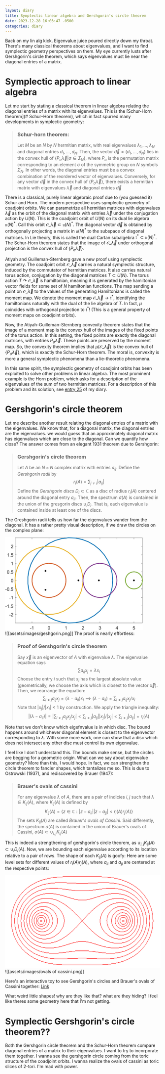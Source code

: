 ```yaml
---
layout: diary
title: Symplectic linear algebra and Gershgorin's circle theorem
date: 2023-12-28 16:03:47 -0500
categories: diary
---
```

Back on my lin alg kick. Eigenvalue juice poured directly down my throat. There's many classical theorems about eigenvalues, and I want to find symplectic geometry perspectives on them. My eye currently lusts after Gershgorin's circle theorem, which says eigenvalues must lie near the diagonal entries of a matrix. 
# Symplectic approach to linear algebra

Let me start by stating a classical theorem in linear algebra relating the diagonal entries of a matrix with its eigenvalues. This is the [Schur-Horn theorem](# Schur–Horn theorem),  which in fact spurred many developments in symplectic geometry: 

>  ### Schur-horn theorem:
> Let $M$ be an $N$ by $N$ hermitian matrix, with real eigenvalues $\lambda_1,\dots,\lambda_N$ and diagonal entries $d_1,\dots,d_N$. Then, the vector $\vec{d} = (d_1,\dots,d_N)$ lies in the convex hull of $\{P_\sigma \vec{\lambda} | \sigma \in \Sigma_N\}$, where $P_\sigma$ is the permutation matrix corresponding to an element $\sigma$  of the symmetric group on $N$ symbols $\Sigma_N$. In other words, the diagonal entries must be a convex combination of the reordered vector of eigenvalues. Conversely, for any vector $\vec{d}$ in the convex hull of $\{P_\sigma \vec{\lambda}\}$, there exists a hermitian matrix with eigenvalues $\vec{\lambda}$ and diagonal entries $\vec{d}$

There is a classical, purely linear algebraic proof due to (you guessed it) Schur and Horn. The modern perspective uses symplectic geometry of coadjoint orbits. We can parametrize all hermitian matrices with eigenvalues $\vec \lambda$ as the orbit of the diagonal matrix with entries $\vec{\lambda}$ under the conjugation action by $U(N)$. This is the coadjoint orbit of $U(N)$ on its dual lie algebra $\mathfrak{u}(N)^\ast$. Call this orbit $\mathcal{O}\_{\vec{\lambda}} \subset \mathfrak{u} (N)^\ast$. The diagonal vector $\vec{d}$ is obtained by orthogonally projecting a matrix in  $\mathfrak{u}(N)^\ast$ to the subspace of diagonal matrices. In Lie theory, this is called the dual Cartan subalgebra $\mathfrak{t}^\ast \subset \mathfrak{u}(N)^\ast$. The Schur-Horn theorem states that the image of $\mathcal{O}\_{\vec \lambda}$ under orthogonal projection is the convex hull of $\{P_\sigma \vec \lambda\}$. 

Atiyah and Guilleman-Sternberg gave a new proof using symplectic geometry. The coadjoint orbit $\mathcal{O}\_{\vec \lambda}$ carries a natural symplectic structure, induced by the commutator of hermitian matrices. It also carries natural torus action, conjugation by the diagonal matrices $T \subset U(N)$. The torus action $T \curvearrowright \mathcal{O}\_{\vec \lambda}$ is hamiltonian, meaning it is generated by the hamiltonian vector fields for some set of $N$ hamiltonian functions. The map sending a point on $\mathcal{O}\_{\vec \lambda}$ to the values of the generating Hamiltonians is called the moment map. We denote the moment map $\mathcal{O}\_{\vec \lambda} \to \mathfrak{t}^\ast$, identifying the hamiltonians naturally with the dual of the lie algebra of $T$. In fact, $\mu$ coincides with orthogonal projection to $\mathfrak{t}^*$! (This is a general property of moment maps on coadjoint orbits).

Now, the Atiyah-Guilleman-Sternberg convexity theorem states that the image of a moment map is the convex hull of the images of the fixed points of the torus action. In this setting, the fixed points are exactly the diagonal matrices, with entries $P_\sigma \vec \lambda$. These points are preserved by the moment map. So, the convexity theorem implies that $\mu(\mathcal{O}\_{\vec \lambda})$ is the convex hull of $\{P_\sigma \vec \lambda\}$, which is exactly the Schur-Horn theorem. The moral is, convexity is more a general symplectic phenomena than a lie-theoretic phenomena. 

In this same spirit, the symplectic geometry of coadjoint orbits has been exploited to solve other problems in linear algebra. The most prominent example is the Horn problem, which asks for a description of the eigenvalues of the sum of two hermitian matrices. For a description of this problem and its solution, see [entry 25](/diary/25) of my diary. 

# Gershgorin's circle theorem

Let me describe another result relating the diagonal entries of a matrix with the eigenvalues. We know that, for a diagonal matrix, the diagonal entries are the eigenvalues. we would guess that an approximately diagonal matrix has eigenvalues which are close to the diagonal. Can we quantify how close? The answer comes from an elegant 1931 theorem due to Gershgorin:

> ### Gershgorin's circle theorem
> Let $A$ be an $N\times N$ complex matrix with entries $a_{ij}$. Define the *Gershgorin radii* by $$r_i(A) = \sum_{j\neq i}|a_{ij}|$$Define the *Gershgorin discs* $D_i \subset \mathbb{C}$ as a disc of radius $r_i(A)$ centered around the diagonal entry $a_{ii}$. Then, the spectrum $\sigma(A)$ is contained in the union of the gresgorin discs $\cup_{i} D_i$. That is, each eigenvalue is contained inside at least one of the discs.

The Greshgorin radii tells us how far the eigenvalues wander from the diagonal. It has a rather pretty visual description, if we draw the circles on the complex plane:
<div class="text-center">
<img src="/assets/images/geshgorin.png" alt="Geshgorin circles" height="300" >
</div>![[assets/images/geshgorin.png]] 
The proof is nearly effortless:  

> ### Proof of Gershgorin's circle theorem
> Say $\vec{x}$ is an eigenvector of $A$ with eigenvalue $\lambda$. The eigenvalue equation says 
> $$\sum a_{ij} x_j = \lambda x_i$$ Choose the entry $i$ such that $x_i$ has the largest absolute value (geometrically, we choose the axis which is closest to the vector $\vec{x}$). Then, we rearrange the equation: $$\sum_{i \neq j} a_{ij} x_j = (\lambda-a_{ii}) x_i \implies (\lambda-a_{ii})=  \sum_{i \neq j} a_{ij} x_j /x_i$$Note that $|x_j|/|x_i|<1$ by construction. We apply the triangle inequality:
>  $$|(\lambda-a_{ii})| = |\sum_{i \neq j} a_{ij} x_j/x_j | < \sum_{i \neq j} |a_{ij}| |x_j|/|x_j| < \sum_{i \neq j} |a_{ij}| = r_i(A)$$

Note that we don't know which eigefnvalue is in which disc. The bound happens around whichever diagonal element is closest to the eigenvector corresponding to $\lambda$. With some more work, one can show that a disc which does not intersect any other disc must control its own eigenvalue.  

I feel like I don't understand this. The bounds make sense, but the circles are begging for a geometric origin. What can we say about eigenvalue geometry? More than this, I would hope. In fact, we can strengthen the circle theorem to fancier shapes, which tantalizes me so. This is due to Ostrowski (1937), and rediscovered by Brauer (1947):


> ### Brauer's ovals of cassini
> For any eigenvalue $\lambda$ of $A$, there are a pair of indicies $i,j$ such that $\lambda\in K_{ij}(A)$, where $K_{ij}(A)$ is defined by 
> $$K_{ij}(A) = \{z \in \mathbb{C} : |z-a_{ii}||z-a_{jj}|<r_i(A)r_j(A)\}$$The sets $K_{ij}(A)$  are called *Brauer's ovals of Cassini*. Said differently, the spectrum $\sigma(A)$  is contained in the union of Brauer's ovals of Cassini, $\sigma(A) \subset \cup_{i,j} K_{ij}(A)$

This is indeed a strengthening of gershgorin's circle theorem, as $\cup_{i,j} K_{ij}(A) \subset \cup_i D_i(A)$. Now, we are bounding each eigenvalue according to its location relative to a pair of rows. The shape of each $K_{ij}(A)$ is goofy: Here are some level sets for different values of $r_i(A) r_j(A)$, where $a_{ii}$ and $a_{jj}$ are centered at the respective points:
<div class="text-center">
<img src="/assets/images/ovals of cassini.png" alt="ovals of cassini" height="300" >
</div>
![[assets/images/ovals of cassini.png]]

Here's an interactive toy to see Gershgorin's circles and Brauer's ovals of Cassini together: [Link](https://bwlewis.github.io/cassini/)

What weird little shapes! why are they like that? what are they hiding? I feel like theres some geometry here that I'm not getting.

#  Symplectic Gershgorin's circle theorem??

Both the Gershgorin circle theorem and the Schur-Horn theorem compare diagonal entries of a matrix to their eigenvalues.  I want to try to incorporate them together. I wanna see the gershgorin circle coming from the toric structure of the coadjoint orbits. I wanna realize the ovals of cassini as toric slices of 2-tori. I'm mad with power.